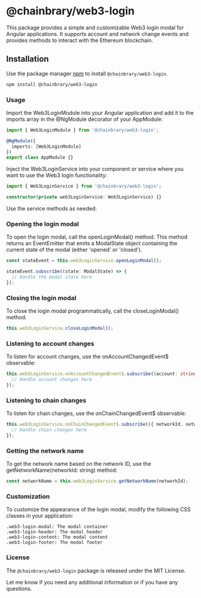 # @chainbrary/web3-login

This package provides a simple and customizable Web3 login modal for Angular applications. It supports account and network change events and provides methods to interact with the Ethereum blockchain.

## Installation

Use the package manager [npm](https://www.npmjs.com/package/@chainbrary/web3-login) to install `@chainbrary/web3-login`.

```bash
npm install @chainbrary/web3-login
```

### Usage

Import the Web3LoginModule into your Angular application and add it to the imports array in the @NgModule decorator of your AppModule:

```typescript
import { Web3LoginModule } from '@chainbrary/web3-login';

@NgModule({
  imports: [Web3LoginModule]
})
export class AppModule {}
```

Inject the Web3LoginService into your component or service where you want to use the Web3 login functionality:

```typescript
import { Web3LoginService } from '@chainbrary/web3-login';

constructor(private web3LoginService: Web3LoginService) {}
```

Use the service methods as needed:

### Opening the login modal

To open the login modal, call the openLoginModal() method. This method returns an EventEmitter that emits a ModalState object containing the current state of the modal (either 'opened' or 'closed').

```typescript
const stateEvent = this.web3LoginService.openLoginModal();

stateEvent.subscribe((state: ModalState) => {
  // Handle the modal state here
});
```

### Closing the login modal

To close the login modal programmatically, call the closeLoginModal() method.

```typescript
this.web3LoginService.closeLoginModal();
```

### Listening to account changes

To listen for account changes, use the onAccountChangedEvent$ observable:

```typescript
this.web3LoginService.onAccountChangedEvent$.subscribe((account: string | undefined) => {
  // Handle account changes here
});
```

### Listening to chain changes

To listen for chain changes, use the onChainChangedEvent$ observable:

```typescript
this.web3LoginService.onChainChangedEvent$.subscribe(({ networkId, networkName }) => {
  // Handle chain changes here
});
```

### Getting the network name

To get the network name based on the network ID, use the getNetworkName(networkId: string) method:

```typescript
const networkName = this.web3LoginService.getNetworkName(networkId);
```

### Customization

To customize the appearance of the login modal, modify the following CSS classes in your application:

```
.web3-login-modal: The modal container
.web3-login-header: The modal header
.web3-login-content: The modal content
.web3-login-footer: The modal footer
```

### License

The `@chainbrary/web3-login` package is released under the MIT License.

Let me know if you need any additional information or if you have any questions.
